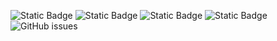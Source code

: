 ![Static Badge](https://img.shields.io/badge/blacklists-60-000000) ![Static Badge](https://img.shields.io/badge/blacklisted-2968255-cc0000) ![Static Badge](https://img.shields.io/badge/whitelisted-2242-00CC00) ![Static Badge](https://img.shields.io/badge/streaming_blacklist-28106-000000) ![GitHub issues](https://img.shields.io/github/issues/fabriziosalmi/blacklists)
